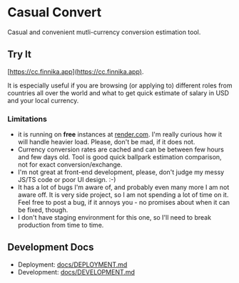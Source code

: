 # Casual Convert

Casual and convenient mutli-currency conversion estimation tool.

## Try It

[https://cc.finnika.app](https://cc.finnika.app).

It is especially useful if you are browsing (or applying to) different roles from countries all over the world and what to get quick estimate of salary in USD and your local currency.

### Limitations

* it is running on **free** instances at [render.com](render.com). I'm really curious how it will handle heavier load. Please, don't be mad, if it does not.
* Currency conversion rates are cached and can be between few hours and few days old. Tool is good quick ballpark estimation comparison, not for exact conversion/exchange.
* I'm not great at front-end development, please, don't judge my messy JS/TS code or poor UI design. :-)
* It has a lot of bugs I'm aware of, and probably even many more I am not aware off. It is very side project, so I am not spending a lot of time on it. Feel free to post a bug, if it annoys you - no promises about when it can be fixed, though.
* I don't have staging environment for this one, so I'll need to break production from time to time.

## Development Docs

* Deployment: [docs/DEPLOYMENT.md](docs/DEPLOYMENT.md)
* Development: [docs/DEVELOPMENT.md](docs/DEVELOPMENT.md)

